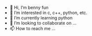 - 👋 Hi, I’m benny fun
- 👀 I’m interested in c, c++, python, etc.
- 🌱 I’m currently learning python
- 💞️ I’m looking to collaborate on ...
- 📫 How to reach me ...

<!---
bennyfun/bennyfun is a ✨ special ✨ repository because its `README.md` (this file) appears on your GitHub profile.
You can click the Preview link to take a look at your changes.
--->
